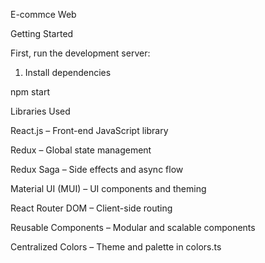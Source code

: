 E-commce Web 

Getting Started

First, run the development server:

1. Install dependencies

npm start


Libraries Used

React.js – Front-end JavaScript library

Redux – Global state management

Redux Saga – Side effects and async flow

Material UI (MUI) – UI components and theming

React Router DOM – Client-side routing

Reusable Components – Modular and scalable components

Centralized Colors – Theme and palette in colors.ts

